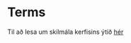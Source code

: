 # Terms

Til að lesa um skilmála kerfisins ýtið [hér](http://assets.ctfassets.net/8k0h54kbe6bj/5z9eyPyR1MRrhe0I0XVttN/152331e4d9ec3f281da5bba1aa12d00e/Skilma__lar_innskra__ningar__jo__nustan.pdf)